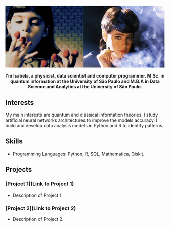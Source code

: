 ![GitHub Logo](https://github.com/isadays/isadays/blob/main/githubpage.png)


<p align="center">
  <b>I'm Isabela, a physicist, data scientist and computer programmer. 
    M.Sc. in quantum information at the University of São Paulo and M.B.A in Data Science and Analytics at the University of São Paulo.
</b><br>
</p>

## Interests

My main interests are quantum and classical information theories. I study artificial neural networks architectures to improve the models accuracy. I build and develop data analysis models in Python and R to identify patterns. 
## Skills

- Programming Languages: Python, R, SQL, Mathematica, Qiskit.
## Projects

### [Project 1](Link to Project 1)
- Description of Project 1.

### [Project 2](Link to Project 2)
- Description of Project 2.

